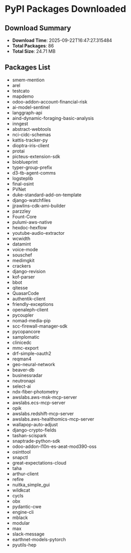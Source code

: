 # PyPI Packages Downloaded

## Download Summary
- **Download Time**: 2025-09-22T16:47:27.315484
- **Total Packages**: 86
- **Total Size**: 24.71 MB

## Packages List
- smem-mention
- arel
- testcato
- mapdemo
- odoo-addon-account-financial-risk
- ai-model-sentinel
- langgraph-api
- aind-dynamic-foraging-basic-analysis
- inngest
- abstract-webtools
- nci-cidc-schemas
- kattis-tracker-py
- dioptra-iris-client
- protai
- picteus-extension-sdk
- bioblueprint
- typer-group-prefix
- d3-tb-agent-comms
- logsteplib
- final-osint
- PVNet
- duke-standard-add-on-template
- django-watchfiles
- jjrawlins-cdk-ami-builder
- parzzley
- Fount-Core
- pulumi-aws-native
- hexdoc-hexflow
- youtube-audio-extractor
- wcwidth
- datamint
- voice-mode
- souschef
- medimgkit
- crackers
- django-revision
- kof-parser
- bbot
- qitesse
- QuasarCode
- authentik-client
- friendly-exceptions
- openaleph-client
- pycoupler
- nomad-media-pip
- scc-firewall-manager-sdk
- pycopancore
- samplomatic
- clinicedc
- mmc-export
- drf-simple-oauth2
- reqman4
- geo-neural-network
- beaver-db
- businessradar
- neutronapi
- select-ai
- ndx-fiber-photometry
- awslabs.aws-msk-mcp-server
- awslabs.ecs-mcp-server
- opik
- awslabs.redshift-mcp-server
- awslabs.aws-healthomics-mcp-server
- wallapop-auto-adjust
- django-crypto-fields
- tashan-scispark
- snaptrade-python-sdk
- odoo-addon-l10n-es-aeat-mod390-oss
- osinttool
- snapctl
- great-expectations-cloud
- taha
- arthur-client
- refire
- nuitka_simple_gui
- wildkcat
- cycls
- obx
- pydantic-cwe
- engine-cli
- mblack
- modular
- max
- slack-message
- earthnet-models-pytorch
- pyutils-hep
